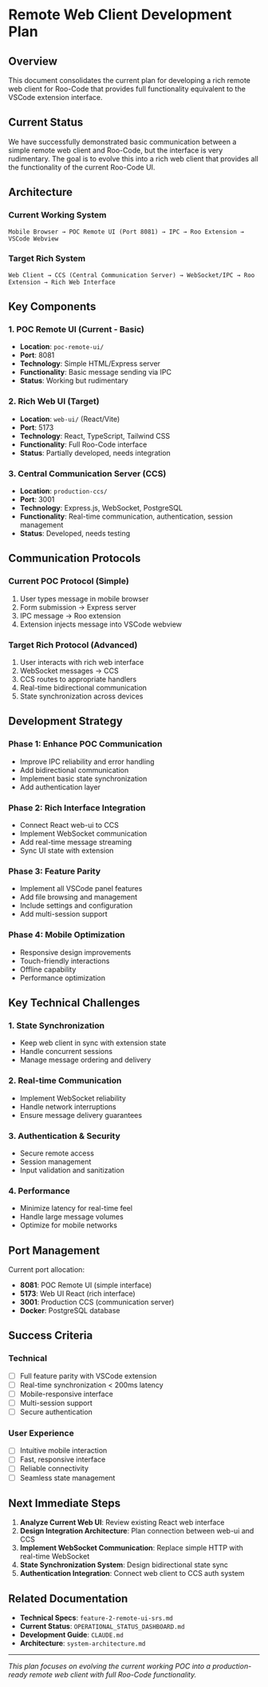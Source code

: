 # Remote Web Client Development Plan

## Overview

This document consolidates the current plan for developing a rich remote web client for Roo-Code that provides full functionality equivalent to the VSCode extension interface.

## Current Status

We have successfully demonstrated basic communication between a simple remote web client and Roo-Code, but the interface is very rudimentary. The goal is to evolve this into a rich web client that provides all the functionality of the current Roo-Code UI.

## Architecture

### Current Working System

```
Mobile Browser → POC Remote UI (Port 8081) → IPC → Roo Extension → VSCode Webview
```

### Target Rich System

```
Web Client → CCS (Central Communication Server) → WebSocket/IPC → Roo Extension → Rich Web Interface
```

## Key Components

### 1. POC Remote UI (Current - Basic)

- **Location**: `poc-remote-ui/`
- **Port**: 8081
- **Technology**: Simple HTML/Express server
- **Functionality**: Basic message sending via IPC
- **Status**: Working but rudimentary

### 2. Rich Web UI (Target)

- **Location**: `web-ui/` (React/Vite)
- **Port**: 5173
- **Technology**: React, TypeScript, Tailwind CSS
- **Functionality**: Full Roo-Code interface
- **Status**: Partially developed, needs integration

### 3. Central Communication Server (CCS)

- **Location**: `production-ccs/`
- **Port**: 3001
- **Technology**: Express.js, WebSocket, PostgreSQL
- **Functionality**: Real-time communication, authentication, session management
- **Status**: Developed, needs testing

## Communication Protocols

### Current POC Protocol (Simple)

1. User types message in mobile browser
2. Form submission → Express server
3. IPC message → Roo extension
4. Extension injects message into VSCode webview

### Target Rich Protocol (Advanced)

1. User interacts with rich web interface
2. WebSocket messages → CCS
3. CCS routes to appropriate handlers
4. Real-time bidirectional communication
5. State synchronization across devices

## Development Strategy

### Phase 1: Enhance POC Communication

- Improve IPC reliability and error handling
- Add bidirectional communication
- Implement basic state synchronization
- Add authentication layer

### Phase 2: Rich Interface Integration

- Connect React web-ui to CCS
- Implement WebSocket communication
- Add real-time message streaming
- Sync UI state with extension

### Phase 3: Feature Parity

- Implement all VSCode panel features
- Add file browsing and management
- Include settings and configuration
- Add multi-session support

### Phase 4: Mobile Optimization

- Responsive design improvements
- Touch-friendly interactions
- Offline capability
- Performance optimization

## Key Technical Challenges

### 1. State Synchronization

- Keep web client in sync with extension state
- Handle concurrent sessions
- Manage message ordering and delivery

### 2. Real-time Communication

- Implement WebSocket reliability
- Handle network interruptions
- Ensure message delivery guarantees

### 3. Authentication & Security

- Secure remote access
- Session management
- Input validation and sanitization

### 4. Performance

- Minimize latency for real-time feel
- Handle large message volumes
- Optimize for mobile networks

## Port Management

Current port allocation:

- **8081**: POC Remote UI (simple interface)
- **5173**: Web UI React (rich interface)
- **3001**: Production CCS (communication server)
- **Docker**: PostgreSQL database

## Success Criteria

### Technical

- [ ] Full feature parity with VSCode extension
- [ ] Real-time synchronization < 200ms latency
- [ ] Mobile-responsive interface
- [ ] Multi-session support
- [ ] Secure authentication

### User Experience

- [ ] Intuitive mobile interaction
- [ ] Fast, responsive interface
- [ ] Reliable connectivity
- [ ] Seamless state management

## Next Immediate Steps

1. **Analyze Current Web UI**: Review existing React web interface
2. **Design Integration Architecture**: Plan connection between web-ui and CCS
3. **Implement WebSocket Communication**: Replace simple HTTP with real-time WebSocket
4. **State Synchronization System**: Design bidirectional state sync
5. **Authentication Integration**: Connect web client to CCS auth system

## Related Documentation

- **Technical Specs**: `feature-2-remote-ui-srs.md`
- **Current Status**: `OPERATIONAL_STATUS_DASHBOARD.md`
- **Development Guide**: `CLAUDE.md`
- **Architecture**: `system-architecture.md`

---

_This plan focuses on evolving the current working POC into a production-ready remote web client with full Roo-Code functionality._
